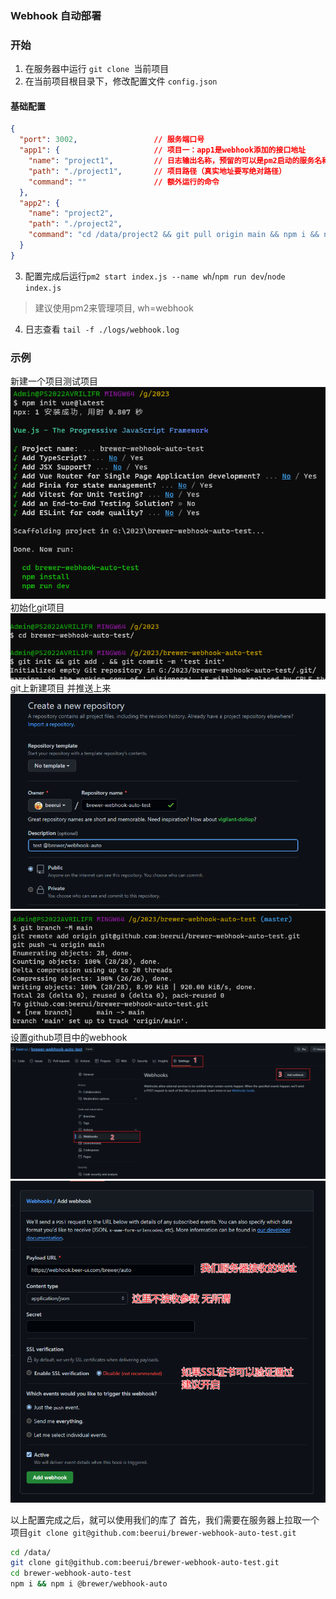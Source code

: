 ### Webhook 自动部署

### 开始
1. 在服务器中运行 `git clone `当前项目
2. 在当前项目根目录下，修改配置文件 `config.json`
#### 基础配置
``` json
{
  "port": 3002,                 // 服务端口号
  "app1": {                     // 项目一：app1是webhook添加的接口地址
    "name": "project1",         // 日志输出名称，预留的可以是pm2启动的服务名称
    "path": "./project1",       // 项目路径（真实地址要写绝对路径）
    "command": ""               // 额外运行的命令
  },
  "app2": {
    "name": "project2",
    "path": "./project2",
    "command": "cd /data/project2 && git pull origin main && npm i && npm run build"
  }
}
```
3. 配置完成后运行`pm2 start index.js --name wh`/`npm run dev`/`node index.js`
> 建议使用pm2来管理项目, wh=webhook
4. 日志查看 `tail -f ./logs/webhook.log`

### 示例
新建一个项目测试项目
![img_1.png](img_1.png)
初始化git项目
![img.png](img.png)
git上新建项目 并推送上来
![img_2.png](img_2.png)
![img_3.png](img_3.png)
设置github项目中的webhook
![img_4.png](img_4.png)
![img_5.png](img_5.png)

以上配置完成之后，就可以使用我们的库了
首先，我们需要在服务器上拉取一个项目`git clone git@github.com:beerui/brewer-webhook-auto-test.git`
``` bash
cd /data/
git clone git@github.com:beerui/brewer-webhook-auto-test.git
cd brewer-webhook-auto-test
npm i && npm i @brewer/webhook-auto

```